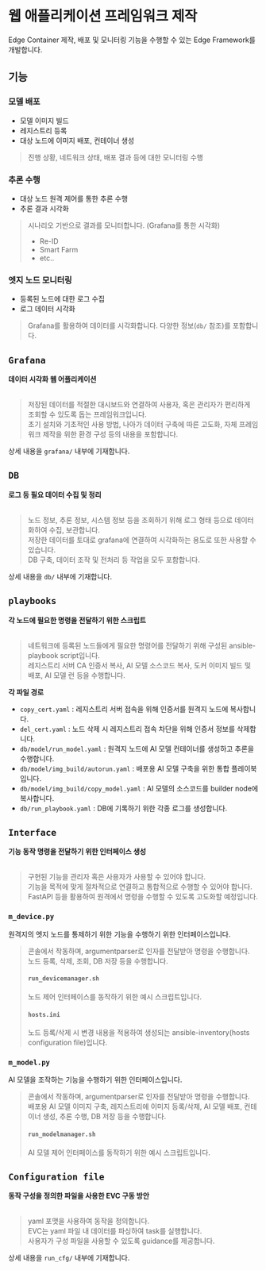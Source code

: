 # 웹 애플리케이션 프레임워크 제작
Edge Container 제작, 배포 및 모니터링 기능을 수행할 수 있는 Edge Framework를 개발합니다.<br>



## 기능

### 모델 배포
- 모델 이미지 빌드
- 레지스트리 등록
- 대상 노드에 이미지 배포, 컨테이너 생성
>진행 상황, 네트워크 상태, 배포 결과 등에 대한 모니터링 수행
  
### 추론 수행
- 대상 노드 원격 제어를 통한 추론 수행
- 추론 결과 시각화
>시나리오 기반으로 결과를 모니터합니다. (Grafana를 통한 시각화)<br>
>- Re-ID
>- Smart Farm
>- etc..
  
### 엣지 노드 모니터링
- 등록된 노드에 대한 로그 수집
- 로그 데이터 시각화
>Grafana를 활용하여 데이터를 시각화합니다. 다양한 정보(```db/``` 참조)를 포함합니다.



## ```Grafana```
**데이터 시각화 웹 어플리케이션**<br>
<br>
> 저장된 데이터를 적절한 대시보드와 연결하여 사용자, 혹은 관리자가 편리하게 조회할 수 있도록 돕는 프레임워크입니다.<br>
초기 설치와 기초적인 사용 방법, 나아가 데이터 구축에 따른 고도화, 자체 프레임워크 제작을 위한 환경 구성 등의 내용을 포함합니다.<br>

상세 내용을 ```grafana/``` 내부에 기재합니다.



## ```DB```
**로그 등 필요 데이터 수집 및 정리**<br>
<br>
> 노드 정보, 추론 정보, 시스템 정보 등을 조회하기 위해 로그 형태 등으로 데이터화하여 수집, 보관합니다.<br>
저장한 데이터를 토대로 grafana에 연결하여 시각화하는 용도로 또한 사용할 수 있습니다.<br>
DB 구축, 데이터 조작 및 전처리 등 작업을 모두 포함합니다.<br>

상세 내용을 ```db/``` 내부에 기재합니다.



## ```playbooks```
**각 노드에 필요한 명령을 전달하기 위한 스크립트**<br>
<br>
> 네트워크에 등록된 노드들에게 필요한 명령어를 전달하기 위해 구성된 ansible-playbook script입니다.<br>
> 레지스트리 서버 CA 인증서 복사, AI 모델 소스코드 복사, 도커 이미지 빌드 및 배포, AI 모델 런 등을 수행합니다.<br>

**각 파일 경로**
* ```copy_cert.yaml``` : 레지스트리 서버 접속을 위해 인증서를 원격지 노드에 복사합니다.
* ```del_cert.yaml``` : 노드 삭제 시 레지스트리 접속 차단을 위해 인증서 정보를 삭제합니다.
* ```db/model/run_model.yaml``` : 원격지 노드에 AI 모델 컨테이너를 생성하고 추론을 수행합니다.
* ```db/model/img_build/autorun.yaml``` : 배포용 AI 모델 구축을 위한 통합 플레이북입니다.
* ```db/model/img_build/copy_model.yaml``` : AI 모델의 소스코드를 builder node에 복사합니다.
* ```db/run_playbook.yaml``` : DB에 기록하기 위한 각종 로그를 생성합니다.


## ```Interface```
**기능 동작 명령을 전달하기 위한 인터페이스 생성**<br>
<br>
> 구현된 기능을 관리자 혹은 사용자가 사용할 수 있어야 합니다.<br>
> 기능을 목적에 맞게 절차적으로 연결하고 통합적으로 수행할 수 있어야 합니다.<br>
> FastAPI 등을 활용하여 원격에서 명령을 수행할 수 있도록 고도화할 예정입니다.<br>

### ```m_device.py```
원격지의 엣지 노드를 통제하기 위한 기능을 수행하기 위한 인터페이스입니다.<br>
>콘솔에서 작동하며, argumentparser로 인자를 전달받아 명령을 수행합니다.<br>
>노드 등록, 삭제, 조회, DB 저장 등을 수행합니다.<br>
>
>#### ```run_devicemanager.sh```
>노드 제어 인터페이스를 동작하기 위한 예시 스크립트입니다.
>
>#### ```hosts.ini```
>노드 등록/삭제 시 변경 내용을 적용하여 생성되는 ansible-inventory(hosts configuration file)입니다.

### ```m_model.py```
AI 모델을 조작하는 기능을 수행하기 위한 인터페이스입니다.
>콘솔에서 작동하며, argumentparser로 인자를 전달받아 명령을 수행합니다.<br>
>배포용 AI 모델 이미지 구축, 레지스트리에 이미지 등록/삭제, AI 모델 배포, 컨테이너 생성, 추론 수행, DB 저장 등을 수행합니다.<br>
>
>#### ```run_modelmanager.sh```
>AI 모델 제어 인터페이스를 동작하기 위한 예시 스크립트입니다.


## ```Configuration file```
**동작 구성을 정의한 파일을 사용한 EVC 구동 방안**<br>
<br>
> yaml 포맷을 사용하여 동작을 정의합니다.<br>
> EVC는 yaml 파일 내 데이터를 파싱하여 task를 실행합니다.<br>
> 사용자가 구성 파일을 사용할 수 있도록 guidance를 제공합니다.<br>

상세 내용을 ```run_cfg/``` 내부에 기재합니다.
